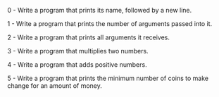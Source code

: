 0 - Write a program that prints its name, followed by a new line. 

1 - Write a program that prints the number of arguments passed into it. 

2 - Write a program that prints all arguments it receives. 

3 - Write a program that multiplies two numbers. 

4 - Write a program that adds positive numbers. 

5 - Write a program that prints the minimum number of coins to make change for an amount of money. 
